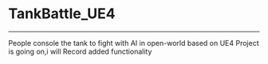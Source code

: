 # TankBattle_UE4
---
People console the tank to fight with AI in open-world based on UE4
Project is going on,i will Record added functionality
